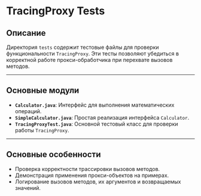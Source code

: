 # TracingProxy Tests

## Описание

Директория `tests` содержит тестовые файлы для проверки функциональности `TracingProxy`. Эти тесты позволяют убедиться в корректной работе прокси-обработчика при перехвате вызовов методов.

---

## Основные модули

- **`Calculator.java`**: Интерфейс для выполнения математических операций.
- **`SimpleCalculator.java`**: Простая реализация интерфейса `Calculator`.
- **`TracingProxyTest.java`**: Основной тестовый класс для проверки работы `TracingProxy`.

---

## Основные особенности

- Проверка корректности трассировки вызовов методов.
- Демонстрация применения прокси-объектов на примерах.
- Логирование вызовов методов, их аргументов и возвращаемых значений.
